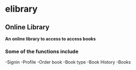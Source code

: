 # elibrary

## Online Library

<b>An online library to access to access books </b> 
### Some of the functions include 
-Signin 
-Profile
-Order book
-Book type
-Book History
-Books
